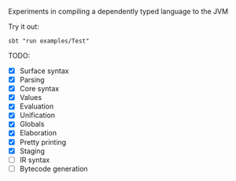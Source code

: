 Experiments in compiling a dependently typed language to the JVM

Try it out:
```
sbt "run examples/Test"
```

TODO:
- [x] Surface syntax
- [x] Parsing
- [x] Core syntax
- [x] Values
- [x] Evaluation
- [x] Unification
- [x] Globals
- [x] Elaboration
- [x] Pretty printing
- [x] Staging
- [ ] IR syntax
- [ ] Bytecode generation
